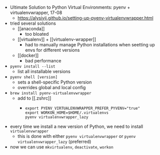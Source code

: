 - Ultimate Solution to Python Virtual Environments: pyenv + virtualenvwrapper, 17-08
	- https://alysivji.github.io/setting-up-pyenv-virtualenvwrapper.html
- tried several solutions
	- [[anaconda]]
		- too bloated
	- [[virtualenv]] + [[virtualenv-wrapper]]
		- had to manually manage Python installations when seetting up envs for different versions
	- [[docker]]
		- bad performance
- `pyenv install --list`
	- list all installable versions
- `pyenv shell [version]`
	- sets a shell-specific Python version
	- overrides global and local config
- `brew install pyenv-virtualenvwrapper`
	- add to [[.zshrc]]
		- ```
		  export PYENV_VIRTUALENVWRAPPER_PREFER_PYVENV="true"
		  export WORKON_HOME=$HOME/.virtualenvs
		  pyenv virtualenvwrapper_lazy
		  ```
- every time we install a new version of Python, we need to install `virtualenvwrapper`
	- this is done with either `pyenv virtualenvwrapper` or `pyenv virtualenvwrapper_lazy` (preferred)
- now we can use `mkvirtualenv`, `deactivate`, `workon`